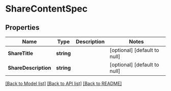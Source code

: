 # ShareContentSpec

## Properties
Name | Type | Description | Notes
------------ | ------------- | ------------- | -------------
**ShareTitle** | **string** |  | [optional] [default to null]
**ShareDescription** | **string** |  | [optional] [default to null]

[[Back to Model list]](../README.md#documentation-for-models) [[Back to API list]](../README.md#documentation-for-api-endpoints) [[Back to README]](../README.md)


